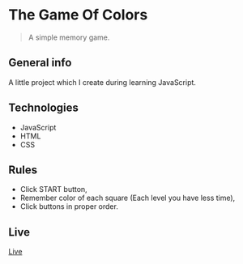 # The Game Of Colors

> A simple memory game.

## General info

A little project which I create during learning JavaScript.

## Technologies

-  JavaScript
-  HTML
-  CSS

## Rules

-  Click START button,
-  Remember color of each square (Each level you have less time),
-  Click buttons in proper order.

## Live

[Live](https://noxtirion.github.io/The-Game-Of-Colors/)
